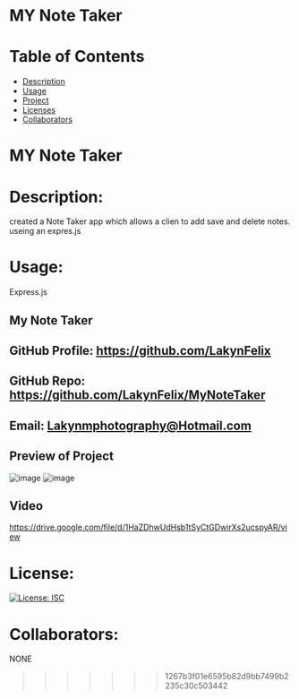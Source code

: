 
# MY Note Taker
# Table of Contents
* [Description](#descriptionofproject)
* [Usage](#languages)
* [Project](#nameofproject)
* [Licenses](#licenses)
* [Collaborators](#collaborators)


# MY Note Taker


# Description:
created a Note Taker app which allows a clien to add save and delete notes.
useing an expres.js

# Usage:
  Express.js


##  My Note Taker
## GitHub Profile: https://github.com/LakynFelix
## GitHub Repo: https://github.com/LakynFelix/MyNoteTaker
## Email: Lakynmphotography@Hotmail.com

## Preview of Project
![image](https://user-images.githubusercontent.com/84104126/128931524-06d2c556-1da1-4882-aa95-f5d856b43d5e.png)
![image](https://user-images.githubusercontent.com/84104126/128931544-9499c27f-3b42-4e24-a406-f2db7624f80e.png)


## Video 
https://drive.google.com/file/d/1HaZDhwUdHsb1tSyCtGDwirXs2ucspyAR/view

# License:
[![License: ISC](https://img.shields.io/badge/License-ISC-blue.svg)](https://opensource.org/licenses/ISC)

 # Collaborators:
 NONE
>>>>>>> 1267b3f01e6595b82d9bb7499b2235c30c503442
